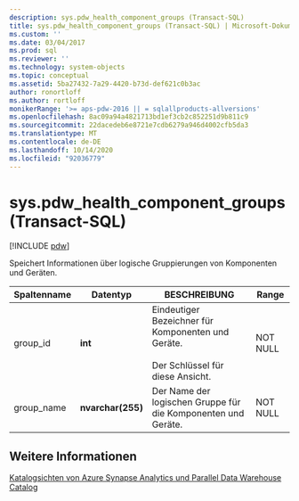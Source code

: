 ```yaml
---
description: sys.pdw_health_component_groups (Transact-SQL)
title: sys.pdw_health_component_groups (Transact-SQL) | Microsoft-Dokumentation
ms.custom: ''
ms.date: 03/04/2017
ms.prod: sql
ms.reviewer: ''
ms.technology: system-objects
ms.topic: conceptual
ms.assetid: 5ba27432-7a29-4420-b73d-def621c0b3ac
author: ronortloff
ms.author: rortloff
monikerRange: '>= aps-pdw-2016 || = sqlallproducts-allversions'
ms.openlocfilehash: 8ac09a94a4821713bd1ef3cb2c852251d9b811c9
ms.sourcegitcommit: 22dacedeb6e8721e7cdb6279a946d4002cfb5da3
ms.translationtype: MT
ms.contentlocale: de-DE
ms.lasthandoff: 10/14/2020
ms.locfileid: "92036779"
---
```

# <a name="syspdw_health_component_groups-transact-sql"></a>sys.pdw_health_component_groups (Transact-SQL)
[!INCLUDE [pdw](../../includes/applies-to-version/pdw.md)]

  Speichert Informationen über logische Gruppierungen von Komponenten und Geräten.  
  
|Spaltenname|Datentyp|BESCHREIBUNG|Range|  
|-----------------|---------------|-----------------|-----------|  
|group_id|**int**|Eindeutiger Bezeichner für Komponenten und Geräte.<br /><br /> Der Schlüssel für diese Ansicht.|NOT NULL|  
|group_name|**nvarchar(255)**|Der Name der logischen Gruppe für die Komponenten und Geräte.|NOT NULL|  
  
## <a name="see-also"></a>Weitere Informationen  
 [Katalogsichten von Azure Synapse Analytics und Parallel Data Warehouse Catalog](../../relational-databases/system-catalog-views/sql-data-warehouse-and-parallel-data-warehouse-catalog-views.md)  
  
  
